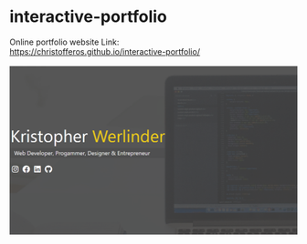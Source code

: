 # interactive-portfolio
Online portfolio website
Link: <br>
https://christofferos.github.io/interactive-portfolio/
<br><br>
<img src="frontpage.png"/>
